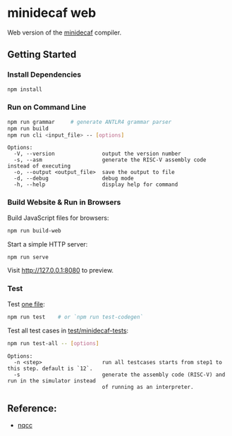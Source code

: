 # minidecaf web

Web version of the [minidecaf](https://github.com/decaf-lang/minidecaf) compiler.

## Getting Started

### Install Dependencies

```sh
npm install
```

### Run on Command Line

```sh
npm run grammar     # generate ANTLR4 grammar parser
npm run build
npm run cli <input_file> -- [options]
```

```
Options:
  -V, --version               output the version number
  -s, --asm                   generate the RISC-V assembly code instead of executing
  -o, --output <output_file>  save the output to file
  -d, --debug                 debug mode
  -h, --help                  display help for command
```

### Build Website & Run in Browsers

Build JavaScript files for browsers:

```sh
npm run build-web
```

Start a simple HTTP server:

```sh
npm run serve
```

Visit http://127.0.0.1:8080 to preview.

### Test

Test [one file](test/test.c):

```sh
npm run test    # or `npm run test-codegen`
```

Test all test cases in [test/minidecaf-tests](test/minidecaf-tests):

```sh
npm run test-all -- [options]
```

```
Options:
  -n <step>                   run all testcases starts from step1 to this step. default is `12`.
  -s                          generate the assembly code (RISC-V) and run in the simulator instead
                              of running as an interpreter.
```

## Reference:

- [nqcc](https://github.com/nlsandler/nqcc)
